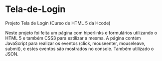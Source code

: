 # Tela-de-Login
Projeto Tela de Login (Curso de HTML 5 da Hcode)

Neste projeto foi feita um página com hiperlinks e formulários utilizando
o HTML 5 e também CSS3 para estilizar a mesma. A página contém JavaScript
para realizar os eventos (click, mouseenter, mouseleave, submit), e estes
eventos são mostrados no console. Também utilizado o JSON.

